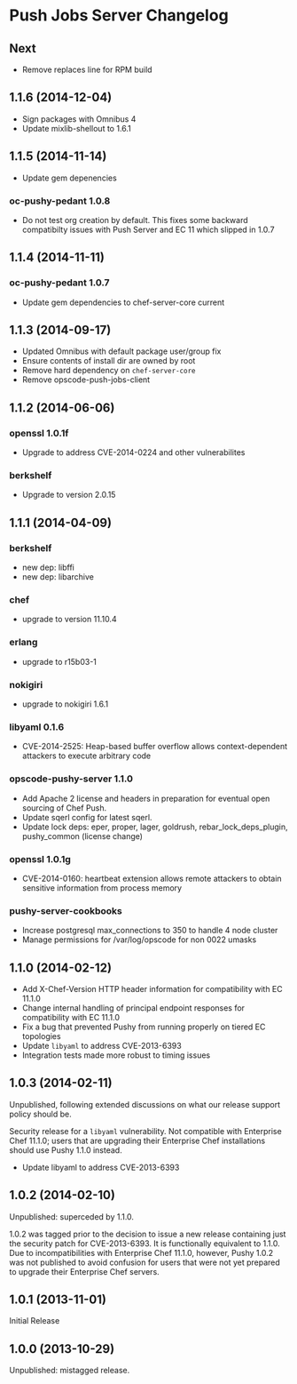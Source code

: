 # Push Jobs Server Changelog

## Next
* Remove replaces line for RPM build 

## 1.1.6 (2014-12-04)
* Sign packages with Omnibus 4
* Update mixlib-shellout to 1.6.1

## 1.1.5 (2014-11-14)
* Update gem depenencies

### oc-pushy-pedant 1.0.8
* Do not test org creation by default. This fixes some backward
  compatibilty issues with Push Server and EC 11 which slipped in
  1.0.7

## 1.1.4 (2014-11-11)

### oc-pushy-pedant 1.0.7
* Update gem dependencies to chef-server-core current

## 1.1.3 (2014-09-17)

* Updated Omnibus with default package user/group fix
* Ensure contents of install dir are owned by root
* Remove hard dependency on `chef-server-core`
* Remove opscode-push-jobs-client

## 1.1.2 (2014-06-06)

### openssl 1.0.1f
* Upgrade to address CVE-2014-0224 and other vulnerabilites

### berkshelf
* Upgrade to version 2.0.15

## 1.1.1 (2014-04-09)

### berkshelf
* new dep: libffi
* new dep: libarchive

### chef
* upgrade to version 11.10.4

### erlang
* upgrade to r15b03-1

### nokigiri
* upgrade to nokigiri 1.6.1

### libyaml 0.1.6
* CVE-2014-2525: Heap-based buffer overflow allows context-dependent attackers to execute arbitrary code

### opscode-pushy-server 1.1.0
* Add Apache 2 license and headers in preparation for eventual open sourcing of Chef Push.
* Update sqerl config for latest sqerl.
* Update lock deps: eper, proper, lager, goldrush, rebar_lock_deps_plugin, pushy_common (license change)

### openssl 1.0.1g
* CVE-2014-0160: heartbeat extension allows remote attackers to obtain sensitive information from process memory

### pushy-server-cookbooks
* Increase postgresql max_connections to 350 to handle 4 node cluster
* Manage permissions for /var/log/opscode for non 0022 umasks

## 1.1.0 (2014-02-12)

* Add X-Chef-Version HTTP header information for compatibility with EC 11.1.0
* Change internal handling of principal endpoint responses for compatibility with EC 11.1.0
* Fix a bug that prevented Pushy from running properly on tiered EC topologies
* Update `libyaml` to address CVE-2013-6393
* Integration tests made more robust to timing issues

## 1.0.3 (2014-02-11)

Unpublished, following extended discussions on what our release
support policy should be.

Security release for a `libyaml` vulnerability.  Not compatible with
Enterprise Chef 11.1.0; users that are upgrading their Enterprise Chef
installations should use Pushy 1.1.0 instead.

* Update libyaml to address CVE-2013-6393

## 1.0.2 (2014-02-10)

Unpublished: superceded by 1.1.0.

1.0.2 was tagged prior to the decision to issue a new release
containing just the security patch for CVE-2013-6393.  It is
functionally equivalent to 1.1.0.  Due to incompatibilities with
Enterprise Chef 11.1.0, however, Pushy 1.0.2 was not published to
avoid confusion for users that were not yet prepared to upgrade their
Enterprise Chef servers.

## 1.0.1 (2013-11-01)

Initial Release

## 1.0.0 (2013-10-29)

Unpublished: mistagged release.
